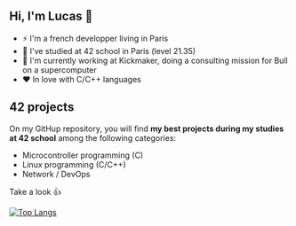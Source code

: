 ## Hi, I'm Lucas 👋

- ⚡ I'm a french developper living in Paris
- 🔭 I've studied at 42 school in Paris (level 21.35)
- 🚀 I'm currently working at Kickmaker, doing a consulting mission for Bull on a supercomputer
- ❤️ In love with C/C++ languages

## 42 projects

On my GitHup repository, you will find **my best projects during my studies at 42 school** among the following categories:  

- Microcontroller programming (C)  
- Linux programming (C/C++)  
- Network / DevOps  

Take a look :thumbsup:

[![Top Langs](https://github-readme-stats.vercel.app/api/top-langs/?username=llefranc&layout=compact)](https://github.com/anuraghazra/github-readme-stats)





<!--
**llefranc/llefranc** is a ✨ _special_ ✨ repository because its `README.md` (this file) appears on your GitHub profile.

Here are some ideas to get you started:

- 🔭 I’m currently working on ...
- 🌱 I’m currently learning ...
- 👯 I’m looking to collaborate on ...
- 🤔 I’m looking for help with ...
- 💬 Ask me about ...
- 📫 How to reach me: ...
- 😄 Pronouns: ...
- ⚡ Fun fact: ...
-->
